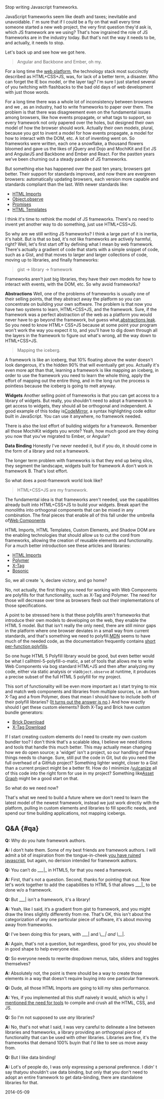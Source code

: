 Stop writing Javascript frameworks. 

JavaScript frameworks seem like death and taxes; inevitable and unavoidable. I'
m sure that if I could be a fly on that wall every time someone started a new 
web project, the very first question they'd ask is, which JS framework are we 
using? That's how ingrained the role of JS frameworks are in the industry today.
But that's not the way it needs to be, and actually, it needs to stop.

Let's back up and see how we got here. 

> Angular and Backbone and Ember, oh my.

For a long time the [web platform][1], the technology stack most succinctly
described as HTML+CSS+JS, was, for lack of a better term, a disaster. Who can 
forget the IE box model, or the layer tag? I'm sure I just started several of 
you twitching with flashbacks to the bad old days of web development with just 
those words.

For a long time there was a whole lot of inconsistency between browsers and we
, as an industry, had to write frameworks to paper over them. The problem is 
that there was disagreement even on the fundamental issues among browsers, like 
how events propagate, or what tags to support, so every framework not only 
papered over the holes, but designed their own model of how the browser should 
work. Actually their own model*s*, plural, because you got to invent a model
for how events propagate, a model for how to interact with the DOM, etc. A lot 
of inventing went on. So frameworks were written, each one a snowflake, a 
thousand flowers bloomed and gave us the likes of jQuery and Dojo and MochiKit 
and Ext JS and AngularJS and Backbone and Ember and React. For the past*ten*
years we’ve been churning out a steady parade of JS frameworks.

But something else has happened over the past ten years; browsers got better.
Their support for standards improved, and now there are evergreen browsers: 
automatically updating browsers, each version more capable and standards 
compliant than the last. With newer standards like:

*   [HTML Imports][2]
*   [Object.observe][3]
*   [Promises][4]
*   [HTML Templates][5]

I think it's time to rethink the model of JS frameworks. There's no need to
invent yet another way to do something, just use HTML+CSS+JS.

So why are we still writing JS frameworks? I think a large part of it is
inertia, it's habit. But is that so bad, it's not like frameworks are actively 
harmful, right? Well, let's first start off by defining what I mean by web 
framework. There's actually a gradient of code that starts with a simple snippet
of code, such as a Gist, and that moves to larger and larger collections of code,
moving up to libraries, and finally frameworks:

> gist -> library -> framework 

Frameworks aren't just big libraries, they have their own models for how to
interact with events, with the DOM, etc. So why avoid frameworks?

**Abstractions** Well, one of the problems of frameworks is usually one of
their selling points, that they abstract away the platform so you can 
concentrate on building your own software. The problem is that now you have two 
systems to learn, HTML+CSS+JS, and the framework. Sure, if the framework was a 
perfect abstraction of the web as a platform you would never have to go beyond 
the framework, but guess what,[abstractions leak][6]. So you need to know HTML+
CSS+JS because at some point your program won't work the way you expect it to, 
and you’ll have to dig down through all the layers in the framework to figure 
out what's wrong, all the way down to HTML+CSS+JS.

> Mapping the iceberg. 

A framework is like an iceberg, that 10% floating above the water doesn't look
dangerous, it's the hidden 90% that will eventually get you. Actually it's even 
more apt than that, learning a framework is like mapping an iceberg, in order to
use the framework you need to learn the whole thing, apply the effort of mapping
out the entire thing, and in the long run the process is pointless because the 
iceberg is going to melt anyway.

**Widgets** Another selling point of frameworks is that you can get access to a
library of widgets. But really, you shouldn't need to adopt a framework to get 
access to widgets, they should all be orthogonal and independent. A good example
of this today is[CodeMirror][7], a syntax highlighting code editor built in
JavaScript. You can use it anywhere, no framework needed.

There is also the lost effort of building widgets for a framework. Remember all
those MochiKit widgets you wrote? Yeah, how much good are they doing you now 
that you've migrated to Ember, or Angular?

**Data Binding** Honestly I've never needed it, but if you do, it should come
in the form of a library and not a framework.

The longer term problem with frameworks is that they end up being silos, they
segment the landscape, widgets built for framework A don't work in framework B. 
That's lost effort.

So what does a post-framework world look like? 

> HTML+CSS+JS are my framework. 

The fundamental idea is that frameworks aren't needed, use the capabilities
already built into HTML+CSS+JS to build your widgets. Break apart the monoliths 
into orthogonal components that can be mixed in any combination. The final 
pieces that enable all of this fall under the umbrella of[Web Components][8]

HTML Imports, HTML Templates, Custom Elements, and Shadow DOM are the enabling
technologies that should allow us to cut the cord from frameworks, allowing the 
creation of reusable elements and functionality. For a much better introduction 
see these articles and libraries:

*   [HTML Imports][9]
*   [Polymer][10]
*   [X-Tag][11]
*   [Bosonic][12]

So, we all create [<x-flipbox>][13]'s, declare victory, and go home? 

No, not actually, the first thing you need for working with Web Components are
polyfills for that functionality, such as X-Tag and Polymer. The need for those 
will decrease over time as browsers flesh out their implementations of those 
specifications.

A point to be stressed here is that these polyfills aren't frameworks that
introduce their own models to developing on the web, they enable the HTML 5 
model. But that isn't really the only need, there are still minor gaps in the 
platform where one browser deviates in a small way from current standards, and 
that's something we need to polyfill.[MDN][14] seems to have much of the needed
code, as the documentation frequently contains
[ short per-function polyfills][15].

So one huge HTML 5 Polyfill library would be good, but even better would be
what I callhtml-5-polyfill-o-matic, a set of tools that allows me to write Web
Components via bog standard HTML+JS and then after analyzing my code, either via
static analysis or via`Object.observe` at runtime, it produces a precise subset
of the full HTML 5 polyfill for my project.

This sort of functionality will be even more important as I start trying to mix
and match web components and libraries from multiple sources, i.e. an <x-foo> 
from X-Tag and a <core-bar> from Polymer, does that mean I should have to 
include both of their polyfill libraries?
([It turns out the answer is no][16].) And how exactly should I get these
custom elements? Both X-Tag and Brick have custom bundle generators:

*   [Brick Download][17] 
*   [X-Tag Download][18] 

If I start creating custom elements do I need to create my own custom bundler
too? I don't think that's a scalable idea, I believe we need idioms and tools 
that handle this much better. This may actually mean changing how we do open 
source; a 'widget' isn't a project, so our handling of these things needs to 
change. Sure, still put the code in Git, but do you need the full overhead of a 
GitHub project? Something lighter weight, closer to a Gist than a current 
project might be a better fit. How do I minimize
/[vulcanize][19] all of this code into the right form for use in my project?
Something like[Asset Graph][20] might be a good start on that. 

So what do we need now? 

That's what we need to build a future where we don't need to learn the latest
model of the newest framework, instead we just work directly with the platform, 
pulling in custom elements and libraries to fill specific needs, and spend our 
time building applications, not mapping icebergs.

## Q&A {#qa}

**Q:** Why do you hate framework authors.

**A:** I don’t hate them. Some of my best friends are framework authors. I
will admit a bit of inspiration from the tongue-in-cheek
[you have ruined javascript][21], but again, no derision intended for framework
authors.

**Q:** You can’t do \__\_|\_ in HTML5, for that you need a framework.

**A:** First, that's not a question. Second, thanks for pointing that out. Now
let's work together to add the capabilities to HTML 5 that allows \__\_|\_ to be
done w/o a framework.

**Q:** But \___| isn't a framework, it's a library!

**A:** Yeah, like I said, it’s a gradient from gist to framework, and you
might draw the lines slightly differently from me. That's OK, this isn't about 
the categorization of any one particular piece of software, it's about moving 
away from frameworks.

**Q:** I've been doing this for years, with \_\_\_| and \\_\_\_| and \\___|.

**A:** Again, that's not a question, but regardless, good for you, you should
be in good shape to help everyone else.

**Q:** So everyone needs to rewrite dropdown menus, tabs, sliders and toggles
themselves?

**A:** Absolutely not, the point is there should be a way to create those
elements in a way that doesn't require buying into one particular framework.

**Q:** Dude, all those HTML Imports are going to kill my sites performance.

**A:** Yes, if you implemented all this stuff naively it would, which is why I
[mentioned the need for tools][22] to compile and crush all the HTML, CSS, and
JS.

**Q:** So I'm not supposed to use *any* libraries? 

**A:** No, that's not what I said, I was very careful to delineate a line
between libraries and frameworks, a library providing an orthogonal piece of 
functionality that can be used with other libraries. Libraries are fine, it's 
the frameworks that demand 100% buyin that I'd like to see us move away from.

**Q:** But I like data binding! 

**A:** Lot's of people do, I was only expressing a personal preference. I didn'
t say that*you* shouldn't use data binding, but only that you don't need to
adopt an entire framework to get data-binding, there are standalone libraries 
for that.

2014-05-09

 [1]: http://platform.html5.org/
 [2]: http://w3c.github.io/webcomponents/spec/imports/
 [3]: http://wiki.ecmascript.org/doku.php?id=harmony:observe
 [4]: http://www.html5rocks.com/en/tutorials/es6/promises/
 [5]: http://www.w3.org/TR/html5/scripting-1.html#the-template-element
 [6]: http://www.joelonsoftware.com/articles/LeakyAbstractions.html
 [7]: http://codemirror.net/
 [8]: http://www.w3.org/TR/components-intro/
 [9]: http://www.html5rocks.com/en/tutorials/webcomponents/imports/
 [10]: http://www.polymer-project.org/
 [11]: http://www.x-tags.org/
 [12]: http://bosonic.github.io/
 [13]: http://mozbrick.github.io/docs/brick-flipbox.html
 [14]: https://developer.mozilla.org

 [15]: https://developer.mozilla.org/en-US/docs/Web/JavaScript/Reference/Global_Objects/Function/bind#Compatibility
 [16]: http://www.polymer-project.org/articles/polymer-xtag-vanilla.html
 [17]: http://mozilla.github.io/brick/download.html
 [18]: http://www.x-tags.org/download
 [19]: https://github.com/Polymer/vulcanize
 [20]: https://github.com/assetgraph/assetgraph-builder
 [21]: http://codeofrob.com/entries/you-have-ruined-javascript.html
 [22]: http://bitworking.org/news/2014/05/zero_framework_manifesto#tools2